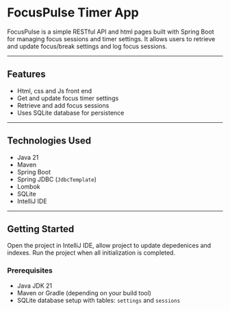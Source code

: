 # FocusPulse Timer App

FocusPulse is a simple RESTful API and html pages built with Spring Boot for managing focus sessions and timer settings. It allows users to retrieve and update focus/break settings and log focus sessions.

---

## Features

- Html, css and Js front end
- Get and update focus timer settings
- Retrieve and add focus sessions
- Uses SQLite database for persistence

---

## Technologies Used

- Java 21
- Maven
- Spring Boot
- Spring JDBC (`JdbcTemplate`)
- Lombok
- SQLite
- IntelliJ IDE

---

## Getting Started
Open the project in IntelliJ IDE, allow project to update depedenices and indexes. Run the project when all initialization is completed.
### Prerequisites

- Java JDK 21
- Maven or Gradle (depending on your build tool)
- SQLite database setup with tables: `settings` and `sessions`
